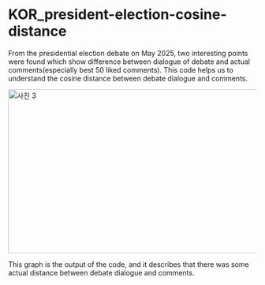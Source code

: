 # KOR_president-election-cosine-distance

From the presidential election debate on May 2025, two interesting points were found which show difference between dialogue of debate and actual comments(especially best 50 liked comments).
This code helps us to understand the cosine distance between debate dialogue and comments.


<img width="602" height="332" alt="사진 3" src="https://github.com/user-attachments/assets/90acea3b-9f7b-429d-ba37-964a515c1437" />



This graph is the output of the code, and it describes that there was some actual distance between debate dialogue and comments.
